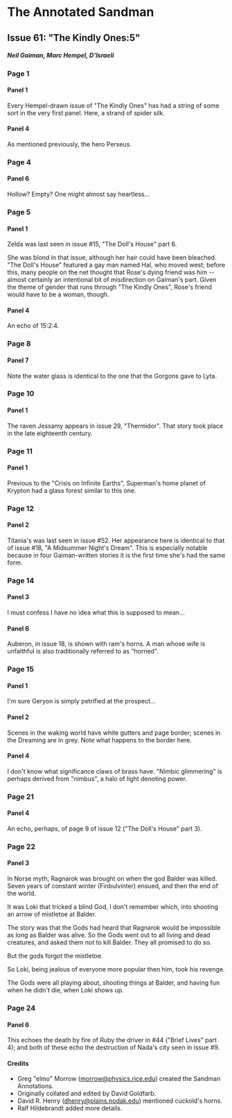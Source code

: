 # The Annotated Sandman

## Issue 61: "The Kindly Ones:5"

##### Neil Gaiman, Marc Hempel, D'Israeli

### Page 1

#### Panel 1

Every Hempel-drawn issue of "The Kindly Ones" has had a string of some sort in the very first panel. Here, a strand of spider silk.

#### Panel 4

As mentioned previously, the hero Perseus.

### Page 4

#### Panel 6

Hollow? Empty? One might almost say heartless...

### Page 5

#### Panel 1

Zelda was last seen in issue #15, "The Doll's House" part 6.

She was blond in that issue, although her hair could have been bleached. "The Doll's House" featured a gay man named Hal, who moved west; before this, many people on the net thought that Rose's dying friend was him -- almost certainly an intentional bit of misdirection on Gaiman's part. Given the theme of gender that runs through "The Kindly Ones", Rose's friend would have to be a woman, though.

#### Panel 4

An echo of 15:2:4.

### Page 8

#### Panel 7

Note the water glass is identical to the one that the Gorgons gave to Lyta.

### Page 10

#### Panel 1

The raven Jessamy appears in issue 29, "Thermidor". That story took place in the late eighteenth century.

### Page 11

#### Panel 1

Previous to the "Crisis on Infinite Earths", Superman's home planet of Krypton had a glass forest similar to this one.

### Page 12

#### Panel 2

Titania's was last seen in issue #52. Her appearance here is identical to that of issue #18, "A Midsummer Night's Dream". This is especially notable because in four Gaiman-written stories it is the first time she's had the same form.

### Page 14

#### Panel 3

I must confess I have no idea what this is supposed to mean...

#### Panel 6

Auberon, in issue 18, is shown with ram's horns. A man whose wife is unfaithful is also traditionally referred to as "horned".

### Page 15

#### Panel 1

I'm sure Geryon is simply petrified at the prospect...

#### Panel 2

Scenes in the waking world have white gutters and page border; scenes in the Dreaming are in grey. Note what happens to the border here.

#### Panel 4

I don't know what significance claws of brass have. "Nimbic glimmering" is perhaps derived from "nimbus", a halo of light denoting power.

### Page 21

#### Panel 4

An echo, perhaps, of page 9 of issue 12 ("The Doll's House" part 3).

### Page 22

#### Panel 3

In Norse myth, Ragnarok was brought on when the god Balder was killed. Seven years of constant winter (Finbulvinter) ensued, and then the end of the world.

It was Loki that tricked a blind God, I don't remember which, into shooting an arrow of mistletoe at Balder.

The story was that the Gods had heard that Ragnarok would be impossible as long as Balder was alive. So the Gods went out to all living and dead creatures, and asked them not to kill Balder. They all promised to do so.

But the gods forgot the mistletoe.

So Loki, being jealous of everyone more popular then him, took his revenge.

The Gods were all playing about, shooting things at Balder, and having fun when he didn't die, when Loki shows up.

### Page 24

#### Panel 6

This echoes the death by fire of Ruby the driver in #44 ("Brief Lives" part 4); and both of these echo the destruction of Nada's city seen in issue #9.

#### Credits

- Greg "elmo" Morrow (morrow@physics.rice.edu) created the Sandman Annotations.
- Originally collated and edited by David Goldfarb.
- David R. Henry (dhenry@plains.nodak.edu) mentioned cuckold's horns.
- Ralf Hildebrandt added more details.
